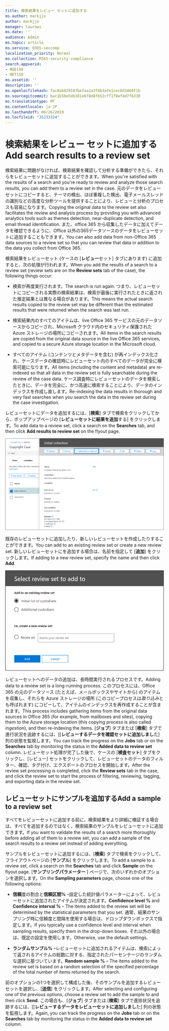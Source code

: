 ```yaml
---
title: 検索結果をレビュー セットに追加する
ms.author: markjjo
author: markjjo
manager: laurawi
ms.date: ''
audience: Admin
ms.topic: article
ms.service: O365-seccomp
localization_priority: Normal
ms.collection: M365-security-compliance
search.appverid:
- MOE150
- MET150
ms.assetid: ''
description: ''
ms.openlocfilehash: fac8ab829107befaa1a3f8b3afe1cec8d3468f1b
ms.sourcegitcommit: bac1b5be5db381e6f8d8f652cff1f8ef4d7f6330
ms.translationtype: MT
ms.contentlocale: ja-JP
ms.lasthandoff: 06/26/2019
ms.locfileid: "35233324"
---
```

# <a name="add-search-results-to-a-review-set"></a><span data-ttu-id="7cfee-102">検索結果をレビュー セットに追加する</span><span class="sxs-lookup"><span data-stu-id="7cfee-102">Add search results to a review set</span></span>

<span data-ttu-id="7cfee-103">検索結果に問題がなければ、検索結果を確認して分析する準備ができたら、それらをレビューセットに追加することができます。</span><span class="sxs-lookup"><span data-stu-id="7cfee-103">When you're satisfied with the results of a search and you're ready to review and analyze those search results, you can add them to a review set in the case.</span></span> <span data-ttu-id="7cfee-104">元のデータをレビューセットにコピーすると、テーマの検出、ほぼ重複した検出、電子メールスレッドの識別などの高度な分析ツールを提供することにより、レビューと分析のプロセスも容易になります。</span><span class="sxs-lookup"><span data-stu-id="7cfee-104">Copying the original data to the review set also facilitates the review and analysis process by providing you with advanced analytics tools such as themes detection, near-duplicate detection, and email thread identification.</span></span> <span data-ttu-id="7cfee-105">また、office 365 から収集したデータに加えてデータを確認できるように、Office 以外の365データソースのデータをレビューセットに追加することもできます。</span><span class="sxs-lookup"><span data-stu-id="7cfee-105">You can also add data from non-Office 365 data sources to a review set so that you can review that data in addition to the data you collect from Office 365.</span></span>

<span data-ttu-id="7cfee-106">検索結果をレビューセット (ケースの [**レビュー**セット] タブにあります) に追加すると、次の処理が行われます。</span><span class="sxs-lookup"><span data-stu-id="7cfee-106">When you add the results of a search to a review set (review sets are on the **Review sets** tab of the case), the following things occur:</span></span>

- <span data-ttu-id="7cfee-107">検索が再度実行されます。</span><span class="sxs-lookup"><span data-stu-id="7cfee-107">The search is run again.</span></span> <span data-ttu-id="7cfee-108">つまり、レビューセットにコピーされる実際の検索結果は、検索が最後に実行されたときに返された推定結果とは異なる場合があります。</span><span class="sxs-lookup"><span data-stu-id="7cfee-108">This means the actual search results copied to the review set may be different than the estimated results that were returned when the search was last run.</span></span>

- <span data-ttu-id="7cfee-109">検索結果内のすべてのアイテムは、live Office 365 サービスの元のデータソースからコピーされ、Microsoft クラウド内のセキュリティ保護された Azure ストレージの場所にコピーされます。</span><span class="sxs-lookup"><span data-stu-id="7cfee-109">All items in the search results are copied from the original data source in the live Office 365 services, and copied to a secure Azure storage location in the Microsoft cloud.</span></span>

- <span data-ttu-id="7cfee-110">すべてのアイテム (コンテンツとメタデータを含む) が再インデックス化され、ケースデータの確認時にレビューセット内のすべてのデータが完全に検索可能になります。</span><span class="sxs-lookup"><span data-stu-id="7cfee-110">All items (including the content and metadata) are re-indexed so that all data in the review set is fully searchable during the review of the case data.</span></span> <span data-ttu-id="7cfee-111">ケース調査時にレビューセットのデータを検索したときに、データを完全に、かつ高速に検索することにより、データのインデックスを作成し直します。</span><span class="sxs-lookup"><span data-stu-id="7cfee-111">Re-indexing the data results in thorough and very fast searches when you search the data in the review set during the case investigation.</span></span>

<span data-ttu-id="7cfee-112">レビューセットにデータを追加するには、[**検索**] タブで検索をクリックしてから、ポップアップページの [**レビューセットに結果を追加**する] をクリックします。</span><span class="sxs-lookup"><span data-stu-id="7cfee-112">To add data to a review set, click a search on the **Searches** tab, and then click **Add results to review set** on the flyout page.</span></span>

![レビューセットへのデータの追加](../media/c1b4fc00-7a15-4587-b9b0-ce594bb02e4d.png)

<span data-ttu-id="7cfee-114">既存のレビューセットに追加したり、新しいレビューセットを作成したりすることができます。</span><span class="sxs-lookup"><span data-stu-id="7cfee-114">You can add to an existing review set or create a new review set.</span></span>  <span data-ttu-id="7cfee-115">新しいレビューセットにを追加する場合は、名前を指定して [**追加**] をクリックします。</span><span class="sxs-lookup"><span data-stu-id="7cfee-115">If adding to a new review set, specify the name and then click **Add**.</span></span>

![レビューセットを選択する](../media/e8c6ab51-da8d-4c39-9b21-26bfdf453fb9.png)

<span data-ttu-id="7cfee-117">レビューセットへのデータの追加は、長時間実行されるプロセスです。</span><span class="sxs-lookup"><span data-stu-id="7cfee-117">Adding data to a review set is a long-running process.</span></span> <span data-ttu-id="7cfee-118">このプロセスには、Office 365 の元のデータソース (たとえば、メールボックスやサイトから) のアイテムを収集し、それらを Azure ストレージの場所 (このコピープロセスは*取り込み*とも呼ばれます) にコピーして、アイテムのインデックスを再作成することが含まれます。</span><span class="sxs-lookup"><span data-stu-id="7cfee-118">This process includes gathering items from the original data sources in Office 365 (for example, from mailboxes and sites), copying them to the Azure storage location (this copying process is also called *ingestion*), and then re-indexing the items.</span></span> <span data-ttu-id="7cfee-119">[**ジョブ**] タブまたは [**検索**] タブで進行状況を追跡するには、[[**レビューするデータを確認セットに追加しまし**た] 列の状態を監視します。</span><span class="sxs-lookup"><span data-stu-id="7cfee-119">You can track the progress on the **Jobs** tab or on the **Searches** tab by monitoring the status in the **Added data to review set** column.</span></span> <span data-ttu-id="7cfee-120">レビューセット処理が完了した後で、ケースの [**検査セット**] タブをクリックし、[レビュー] セットをクリックして、レビューセットのデータのフィルター、確認、タグ付け、エクスポートのプロセスを開始します。</span><span class="sxs-lookup"><span data-stu-id="7cfee-120">After the review set processing is completed, click the **Review sets** tab in the case, and click the review set to start the process of filtering, reviewing, tagging, and exporting data in the review set.</span></span>

## <a name="add-a-sample-to-a-review-set"></a><span data-ttu-id="7cfee-121">レビューセットにサンプルを追加する</span><span class="sxs-lookup"><span data-stu-id="7cfee-121">Add a sample to a review set</span></span>

<span data-ttu-id="7cfee-122">すべてをレビューセットに追加する前に、検索結果をより詳細に検証する場合は、すべてを追加するのではなく、検索結果のサンプルをレビューセットに追加できます。</span><span class="sxs-lookup"><span data-stu-id="7cfee-122">If you want to validate the results of a search more thoroughly before adding all of them to a review set, you can add a sample of the search results to a review set instead of adding everything.</span></span>

<span data-ttu-id="7cfee-123">サンプルをレビューセットに追加するには、[**検索**] タブで検索をクリックして、フライアウトページの [**サンプル**] をクリックします。</span><span class="sxs-lookup"><span data-stu-id="7cfee-123">To add a sample to a review set, click a search on the **Searches** tab and click **Sample** on the flyout page.</span></span> <span data-ttu-id="7cfee-124">[**サンプリングパラメーター** ] ページで、次のいずれかのオプションを選択します。</span><span class="sxs-lookup"><span data-stu-id="7cfee-124">On the **Sampling parameters** page, choose one of the following options:</span></span>

- <span data-ttu-id="7cfee-125">**信頼**度の割合と**信頼区間%** –設定した統計値パラメーターによって、レビューセットに追加されたアイテムが決定されます。</span><span class="sxs-lookup"><span data-stu-id="7cfee-125">**Confidence level %** and **Confidence interval %** – The items added to the review set will be determined by the statistical parameters that you set.</span></span> <span data-ttu-id="7cfee-126">通常、結果のサンプリング時に信頼度と間隔を使用する場合は、ドロップダウンボックスで指定します。</span><span class="sxs-lookup"><span data-stu-id="7cfee-126">If you typically use a confidence level and interval when sampling results, specify them in the drop-down boxes.</span></span> <span data-ttu-id="7cfee-127">それ以外の場合は、既定の設定を使用します。</span><span class="sxs-lookup"><span data-stu-id="7cfee-127">Otherwise, use the default settings.</span></span>

- <span data-ttu-id="7cfee-128">**ランダムサンプル%** –レビューセットに追加されるアイテムは、検索によって返されるアイテムの総数に対する、指定されたパーセンテージのランダムな選択に基づいています。</span><span class="sxs-lookup"><span data-stu-id="7cfee-128">**Random sample %** – The items added to the review set is based on a random selection of the specified percentage of the total number of items returned by the search.</span></span>

<span data-ttu-id="7cfee-129">前のオプションの1つを選択して構成した後、そのサンプルを追加するレビューセットを選択し、[**送信**] をクリックします。</span><span class="sxs-lookup"><span data-stu-id="7cfee-129">After selecting and configuring one of the previous options, choose a review set to add the sample to and then click **Send**.</span></span> <span data-ttu-id="7cfee-130">この場合も、[**ジョブ**] タブまたは [**検索**] タブで進捗状況を追跡するには、[[**レビューするデータをレビューセットに追加しまし**た] 列の状態を監視します。</span><span class="sxs-lookup"><span data-stu-id="7cfee-130">Again, you can track the progress on the **Jobs** tab or on the **Searches** tab by monitoring the status in the **Added data to review set** column.</span></span>